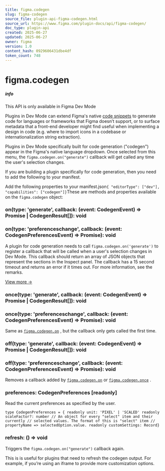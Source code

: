 ```yaml
---
title: figma.codegen
slug: figma-codegen
source_file: plugin-api-figma-codegen.html
source_url: https://www.figma.com/plugin-docs/api/figma-codegen/
doc_type: plugin-api
created: 2025-06-27
updated: 2025-06-27
owner: figma
version: 1.0
content_hash: 0929606431dbe4df
token_count: 748
---
```

# figma.codegen

##### info

This API is only available in Figma Dev Mode

Plugins in Dev Mode can extend Figma's native [code snippets](https://help.figma.com/hc/en-us/articles/15023124644247#Build_faster_with_customizable_code_snippets)
 to generate code for languages or frameworks that Figma doesn’t support, or to surface metadata that a front-end developer might find useful when implementing a design in code (e.g. where to import icons in a codebase or internationalization string extraction).

Plugins in Dev Mode specifically built for code generation ("codegen") appear in the Figma's native language dropdown. Once selected from this menu, the `figma.codegen.on("generate")` callback will get called any time the user's selection changes.

If you are building a plugin specifically for code generation, then you need to add the following to your manifest.

Add the following properties to your manifest.json```
{ "editorType": ["dev"], "capabilities": ["codegen"]}
```These are methods and properties available on the `figma.codegen` object:

### on(type: 'generate', callback: (event: CodegenEvent) => Promise | CodegenResult[]): void

### on(type: 'preferenceschange', callback: (event: CodegenPreferencesEvent) => Promise): void

A plugin for code generation needs to call `figma.codegen.on('generate')` to register a callback
that will be called when a user's selection changes in Dev Mode. This callback
should return an array of JSON objects that represent the sections in the
Inspect panel. The callback has a 15 second timeout and returns an error if it times out. For more
information, see the remarks.

[View more →](/plugin-docs/api/properties/figma-codegen-on/)

### once(type: 'generate', callback: (event: CodegenEvent) => Promise | CodegenResult[]): void

### once(type: 'preferenceschange', callback: (event: CodegenPreferencesEvent) => Promise): void

Same as [`figma.codegen.on`](/plugin-docs/api/properties/figma-codegen-on/)
, but the callback only gets called the first time.

### off(type: 'generate', callback: (event: CodegenEvent) => Promise | CodegenResult[]): void

### off(type: 'preferenceschange', callback: (event: CodegenPreferencesEvent) => Promise): void

Removes a callback added by [`figma.codegen.on`](/plugin-docs/api/properties/figma-codegen-on/)
 or [`figma.codegen.once`](/plugin-docs/api/figma-codegen/#once)
.

### preferences: CodegenPreferences [readonly]

Read the current preferences as specified by the user.

```
type CodegenPreferences = { readonly unit: 'PIXEL' | 'SCALED' readonly scaleFactor?: number // An object for every "select" item and their currently // selected values. The format of this is "select" item // propertyName => selectedOption.value. readonly customSettings: Record}
```

### refresh: () => void

Triggers the `figma.codegen.on("generate")` callback again.

This is is useful for plugins that need to refresh the codegen output. For example, if you’re using an iframe to provide more customization options.